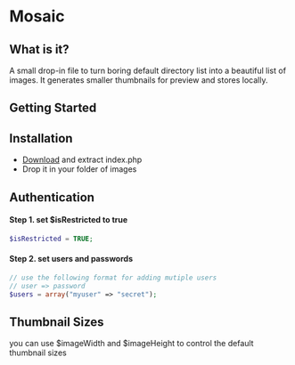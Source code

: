 Mosaic
============

What is it?
--------------------------------------

A small drop-in file to turn boring default directory list into a beautiful list of images. It generates smaller thumbnails for preview and stores locally.

Getting Started
--------------------------------------

Installation
--------------------------------------

- [Download](https://github.com/tahirkhan/mosaic/archive/master.zip) and extract index.php
- Drop it in your folder of images

Authentication
--------------------------------------

#### Step 1. set $isRestricted to true

```php
$isRestricted = TRUE;
```

#### Step 2. set users and passwords

```php
// use the following format for adding mutiple users 
// user => password
$users = array("myuser" => "secret");
```

Thumbnail Sizes
--------------------------------------

you can use $imageWidth and $imageHeight to control the default thumbnail sizes

